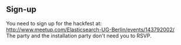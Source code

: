 ## Sign-up

You need to sign up for the hackfest at:  
http://www.meetup.com/Elasticsearch-UG-Berlin/events/143792002/  
The party and the installation party don't need you to RSVP.
